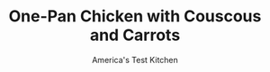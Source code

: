 ---
layout: ../../layouts/MarkdownPostLayout.astro
title: One-Pan Chicken with Couscous and Carrots
author: America's Test Kitchen
pubDate: 2023-03-15
description: "Our goal: juicy chicken plus vegetables and starch, all in one skillet."
image_url: https://res.cloudinary.com/hksqkdlah/image/upload/ar_1:1,c_fill,dpr_2.0,f_auto,fl_lossy.progressive.strip_profile,g_faces:auto,q_auto:low,w_344/35216_sfs-one-pot-chicken-with-couscous-7
tags: ["Main Courses","Vegetables","Pasta","Chicken"]
calories: 4590
protein: 71
carbohydrates: 75
fats: 
fiber: 13
ingredients: ["8 (5- to 7-ounce) bone in, chicken thighs, trimmed",", Salt and pepper","1 teaspoon, vegetable oil","1 pound, carrots, peeled and cut into 2-inch lengths, thin pieces halved lengthwise, thick pieces quartered lengthwise","1 , onion, chopped","4 , garlic cloves, minced","1 teaspoon, paprika","1/2 teaspoon, ground cumin","1 (15-ounce) can, chickpeas, rinsed","3/4 cup, water","1 cup, couscous","1/3 cup, minced fresh parsley","2 tablespoons, lemon juice, plus wedges for serving"]
serves: 4
time: "1¼ hours"
instructions: ["Adjust oven rack to middle position and heat oven to 450 degrees. Pat chicken dry with paper towels and season with salt and pepper.","Heat oil in 12-inch ovensafe skillet over medium-high heat until just smoking. Add chicken, skin side down, and cook until skin is crispy and golden, 7 to 9 minutes. Flip chicken and continue to cook until golden on second side, 7 to 9 minutes longer. Transfer chicken to plate, skin side up.","Pour off all but 1 tablespoon fat from skillet, then heat over medium heat until shimmering. Add carrots, onion, 1 teaspoon salt, and ½ teaspoon pepper and cook until onions are softened, about 5 minutes. Add garlic, paprika, and cumin and cook until fragrant, about 30 seconds. Stir in chickpeas and water and bring to boil, scraping up any browned bits.","Stir in couscous, scraping down any that sticks to sides of skillet. Return chicken, skin side up, and any accumulated juices to skillet, pressing chicken into couscous mixture. Cover, transfer to oven, and bake until chicken registers 175 degrees, about 18 minutes.","Transfer chicken to clean plate. Add parsley and lemon juice to couscous mixture and fluff with fork. Season with salt and pepper to taste. Return chicken to skillet, skin side up. Serve with lemon wedges."]
nutrition: ["1403 mg Potassium","761 mg Phosphorus","154 mg Calcium","5 mg Iron","134 mg Magnesium","1627 mg Sodium","5 mg Zinc","61 g Fat","18 mg Niacin (B3)","25 g Monounsaturated","13 g Polyunsaturated","20 mg Vitamin C","333 mg Cholesterol","15 g Saturated","13 g Fiber","107 µg Folate (food)","11 g Sugars","111 µg Vitamin K","488 g Water","75 g Carbs","107 µg Folate equivalent (total)","71 g Protein","2 mg Vitamin E","2 µg Vitamin B12","1 mg Vitamin B6","1062 µg Vitamin A","1147 kcal Energy","4590 calories"]
notes: "The chicken will crowd the skillet in step 2 but, if left undisturbed, will still brown well. Don’t worry if the skillet lid does not fit snugly in step 4; it will still trap enough heat."
---